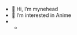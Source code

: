 - 👋 Hi, I’m mynehead
- 👀 I’m interested in Anime
- - <!--
- 🌱 I’m currently learning 
- 💞️ I’m looking to collaborate on ...
- 📫 How to reach me ...
-->

<!---
mynehead/mynehead is a ✨ special ✨ repository because its `README.md` (this file) appears on your GitHub profile.
You can click the Preview link to take a look at your changes.
--->
